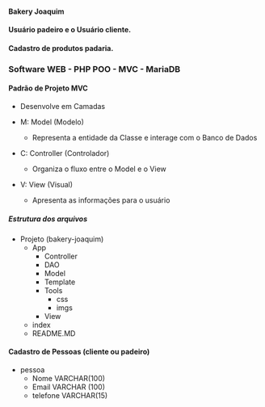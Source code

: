 #### Bakery Joaquim

#### Usuário padeiro e o Usuário cliente.

#### Cadastro de produtos padaria.

### Software WEB - PHP POO - MVC - MariaDB

#### Padrão de Projeto MVC

-   Desenvolve em Camadas

-   M: Model (Modelo)
    
    -   Representa a entidade da Classe e interage com o Banco de Dados

-   C: Controller (Controlador)

    -   Organiza o fluxo entre o Model e o View

-   V: View (Visual)

    -   Apresenta as informações para o usuário

##### Estrutura dos arquivos

-   Projeto (bakery-joaquim)
    -   App
        -   Controller
        -   DAO
        -   Model
        -   Template
        -   Tools
            -   css
            -   imgs
        -   View
    *   index
    *   README.MD

#### Cadastro de Pessoas (cliente ou padeiro)

-   pessoa
    -   Nome VARCHAR(100)
    -   Email VARCHAR (100)
    -   telefone VARCHAR(15)
